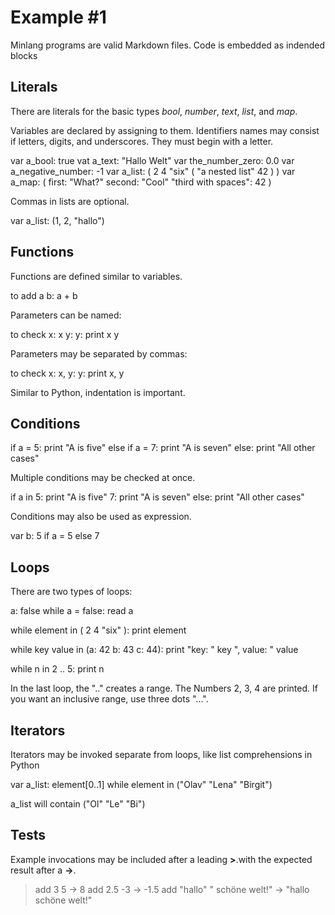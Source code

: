 # Example #1

Minlang programs are valid Markdown files. Code is embedded as indended blocks

## Literals

There are literals for the basic types *bool*, *number*, *text*, *list*, and *map*. 

Variables are declared by assigning to them. Identifiers names may consist if letters, digits, and underscores. They must begin with a letter.

  var a_bool: true
  vat a_text: "Hallo Welt"
  var the_number_zero: 0.0
  var a_negative_number: -1
  var a_list: ( 2 4 "six" ( "a nested list" 42 ) )
  var a_map: ( first: "What?" second: "Cool" "third with spaces": 42 )

Commas in lists are optional.

  var a_list: (1, 2, "hallo")

## Functions

Functions are defined similar to variables.

  to add a b:
    a + b

Parameters can be named:

  to check x: x y: y:
    print x y

Parameters may be separated by commas:

  to check x: x, y: y:
    print x, y


Similar to Python, indentation is important.

## Conditions

  if a = 5:
    print "A is five"
  else if a = 7:
    print "A is seven"
  else:
    print "All other cases"

Multiple conditions may be checked at once.

  if a in
    5: print "A is five"
    7: print "A is seven"
    else:
      print "All other cases"

Conditions may also be used as expression.

  var b: 5 if a = 5 else 7

## Loops

There are two types of loops:

  a: false
  while a = false:
    read a

  while element in ( 2 4 "six" ):
    print element

  while key value in (a: 42 b: 43 c: 44):
    print "key: " key ", value: " value

  while n in 2 .. 5:
    print n

In the last loop, the ".." creates a range. The Numbers 2, 3, 4 are printed. If you want an inclusive range, use three dots "...".

## Iterators

Iterators may be invoked separate from loops, like list comprehensions in Python

  var a_list: element[0..1] while element in ("Olav" "Lena" "Birgit")

a_list will contain ("Ol" "Le" "Bi")

## Tests

Example invocations may be included after a leading **>**.with the expected result after a **->**.

> add 3 5 -> 8
> add 2.5 -3 -> -1.5
> add "hallo" " schöne welt!" -> "hallo schöne welt!"

